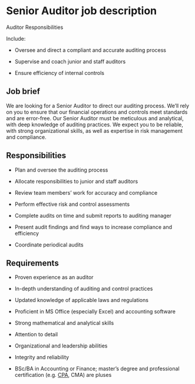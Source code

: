 # Senior Auditor job description
Auditor Responsibilities

Include:

* Oversee and direct a compliant and accurate auditing process

* Supervise and coach junior and staff auditors

* Ensure efficiency of internal controls


## Job brief

We are looking for a Senior Auditor to direct our auditing process. We’ll rely on you to ensure that our financial operations and controls meet standards and are error-free.
Our Senior Auditor must be meticulous and analytical, with deep knowledge of auditing practices. We expect you to be reliable, with strong organizational skills, as well as expertise in risk management and compliance.


## Responsibilities

* Plan and oversee the auditing process

* Allocate responsibilities to junior and staff auditors

* Review team members’ work for accuracy and compliance

* Perform effective risk and control assessments

* Complete audits on time and submit reports to auditing manager

* Present audit findings and find ways to increase compliance and efficiency

* Coordinate periodical audits


## Requirements

* Proven experience as an auditor

* In-depth understanding of auditing and control practices

* Updated knowledge of applicable laws and regulations

* Proficient in MS Office (especially Excel) and accounting software

* Strong mathematical and analytical skills

* Attention to detail

* Organizational and leadership abilities

* Integrity and reliability

* BSc/BA in Accounting or Finance; master’s degree and professional certification (e.g. <a href="https://resources.workable.com/certified-public-accountant-cpa-job-description">CPA</a>, CMA) are pluses
